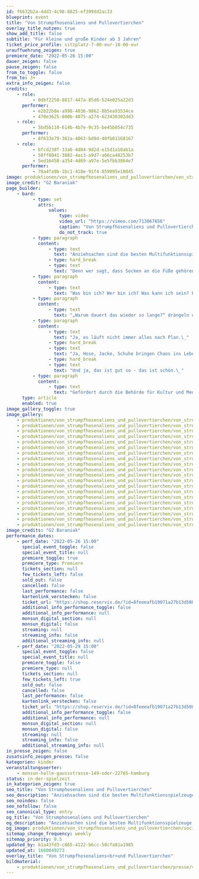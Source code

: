 ```yaml
---
id: f6632b2a-4dd3-4c98-8825-ef399dd2ac33
blueprint: event
title: "Von Strumpfhosenaliens und Pullovertierchen"
overlay_title_nutzen: true
show_add_title: false
subtitle: "Für kleine und große Kinder ab 3 Jahren"
ticket_price_profile: sitzplatz-7-00-eur-18-00-eur
urauffuehrung_zeigen: true
premiere_date: "2022-05-26 15:00"
dauer_zeigen: false
pause_zeigen: false
from_to_toggle: false
from_to: 3+
extra_info_zeigen: false
credits:
    - role:
          - 0dbf2250-8817-447a-85d6-524e025a22d3
      performer:
          - e2b22b8e-a998-4036-9862-0b5ea93534ce
          - 470e3625-800b-4075-a274-623430302dd3
    - role:
          - 5bd5b110-614b-4b7e-9c35-be45b854c735
      performer:
          - 8f633e79-362a-4063-bd9d-40fb01168167
    - role:
          - bfcd238f-33a6-4d84-9d2d-e15d1a18ab1a
          - 58ff8041-3882-4ac3-a9d7-a66ca48253b7
          - 5ed16458-a354-4d69-a97e-5e5fbb3864e7
      performer:
          - 78a4fa9b-1bc1-418e-91f4-859095e18045
image: produktionen/von_strumpfhosenaliens_und_pullovertierchen/von_strumpfhosenaliens_und_pullovertierchen_53_c_g2_baraniak.jpg
image_credit: "G2 Baraniak"
page_builder:
    - bard:
          - type: set
            attrs:
                values:
                    type: video
                    video_url: "https://vimeo.com/713867656"
                    caption: "Von Strumpfhosenaliens und Pullovertierchen – Teaser"
                    do_not_track: true
          - type: paragraph
            content:
                - type: text
                  text: "Anziehsachen sind die besten Multifunktionsspielzeuge der Welt!"
                - type: hard_break
                - type: text
                  text: "Denn wer sagt, dass Socken an die Füße gehören?"
          - type: paragraph
            content:
                - type: text
                  text: "Was bin ich? Wer bin ich? Was kann ich sein? Poetisch und eigenwillig skurril werden Hürden des alltäglichen Anziehens erforscht und erweitern dabei spielerisch die Fantasieräume der kleinen aber auch der großen Zuschauenden.\_"
          - type: paragraph
            content:
                - type: text
                  text: "„Warum dauert das wieder so lange?“ drängeln die genervten Erziehungsberechtigten:\_Weil Anziehen eben verdammt viel Spaß macht. Besonders wenn Kind dabei mit Strumpfhosenaliens und Haarreifkäfern kämpfen muss.\_\_\_"
          - type: paragraph
            content:
                - type: text
                  text: "Ja, es läuft nicht immer alles nach Plan.\_"
                - type: hard_break
                - type: text
                  text: "Ja, Hose, Jacke, Schuhe bringen Chaos ins Leben!\_"
                - type: hard_break
                - type: text
                  text: "Und ja, das ist gut so - das ist schön.\_"
          - type: paragraph
            content:
                - type: text
                  text: "Gefördert durch die Behörde für Kultur und Medien Hamburg und die Hamburgische Kulturstiftung."
      type: article
      enabled: true
image_gallery_toggle: true
image_gallery:
    - produktionen/von_strumpfhosenaliens_und_pullovertierchen/von_strumpfhosenaliens_und_pullovertierchen_13_c_g2_baraniak.jpg
    - produktionen/von_strumpfhosenaliens_und_pullovertierchen/von_strumpfhosenaliens_und_pullovertierchen_73_c_g2_baraniak.jpg
    - produktionen/von_strumpfhosenaliens_und_pullovertierchen/von_strumpfhosenaliens_und_pullovertierchen_21_c_g2_baraniak.jpg
    - produktionen/von_strumpfhosenaliens_und_pullovertierchen/von_strumpfhosenaliens_und_pullovertierchen_05_c_g2_baraniak.jpg
    - produktionen/von_strumpfhosenaliens_und_pullovertierchen/von_strumpfhosenaliens_und_pullovertierchen_57_c_g2_baraniak.jpg
    - produktionen/von_strumpfhosenaliens_und_pullovertierchen/von_strumpfhosenaliens_und_pullovertierchen_14_c_g2_baraniak.jpg
    - produktionen/von_strumpfhosenaliens_und_pullovertierchen/von_strumpfhosenaliens_und_pullovertierchen_59_c_g2_baraniak.jpg
    - produktionen/von_strumpfhosenaliens_und_pullovertierchen/von_strumpfhosenaliens_und_pullovertierchen_15_c_g2_baraniak.jpg
    - produktionen/von_strumpfhosenaliens_und_pullovertierchen/von_strumpfhosenaliens_und_pullovertierchen_16_c_g2_baraniak.jpg
    - produktionen/von_strumpfhosenaliens_und_pullovertierchen/von_strumpfhosenaliens_und_pullovertierchen_17_c_g2_baraniak.jpg
    - produktionen/von_strumpfhosenaliens_und_pullovertierchen/von_strumpfhosenaliens_und_pullovertierchen_25_c_g2_baraniak.jpg
    - produktionen/von_strumpfhosenaliens_und_pullovertierchen/von_strumpfhosenaliens_und_pullovertierchen_32_c_g2_baraniak.jpg
    - produktionen/von_strumpfhosenaliens_und_pullovertierchen/von_strumpfhosenaliens_und_pullovertierchen_34_c_g2_baraniak.jpg
    - produktionen/von_strumpfhosenaliens_und_pullovertierchen/von_strumpfhosenaliens_und_pullovertierchen_36_c_g2_baraniak.jpg
    - produktionen/von_strumpfhosenaliens_und_pullovertierchen/von_strumpfhosenaliens_und_pullovertierchen_41_c_g2_baraniak.jpg
    - produktionen/von_strumpfhosenaliens_und_pullovertierchen/von_strumpfhosenaliens_und_pullovertierchen_48_c_g2_baraniak.jpg
    - produktionen/von_strumpfhosenaliens_und_pullovertierchen/von_strumpfhosenaliens_und_pullovertierchen_50_c_g2_baraniak.jpg
    - produktionen/von_strumpfhosenaliens_und_pullovertierchen/von_strumpfhosenaliens_und_pullovertierchen_53_c_g2_baraniak.jpg
    - produktionen/von_strumpfhosenaliens_und_pullovertierchen/von_strumpfhosenaliens_und_pullovertierchen_61_c_g2_baraniak.jpg
    - produktionen/von_strumpfhosenaliens_und_pullovertierchen/von_strumpfhosenaliens_und_pullovertierchen_19_c_g2_baraniak.jpg
image_credits: "G2 Baraniak"
performance_dates:
    - perf_date: "2022-05-26 15:00"
      special_event_toggle: false
      special_event_title: null
      premiere_toggle: true
      premiere_type: Premiere
      tickets_section: null
      few_tickets_left: false
      sold_out: false
      cancelled: false
      last_performance: false
      kartenlink_verstecken: false
      ticket_url: "https://shop.reservix.de/?id=8feeeafb19071a27b13d5083379d95183e9ab490f2f135faf80b2fecfc1ba00f2aba7ad8945f4a4292549eb86feddc1b&vID=7337&eventGrpID=401959&eventID=1930818"
      additional_info_performance_toggle: false
      additional_info_performance: null
      monsun_digital_section: null
      monsun_digital: false
      streaming: null
      streaming_info: false
      additional_streaming_info: null
    - perf_date: "2022-05-29 15:00"
      special_event_toggle: false
      special_event_title: null
      premiere_toggle: false
      premiere_type: null
      tickets_section: null
      few_tickets_left: true
      sold_out: false
      cancelled: false
      last_performance: false
      kartenlink_verstecken: false
      ticket_url: "https://shop.reservix.de/?id=8feeeafb19071a27b13d5083379d95183e9ab490f2f135faf80b2fecfc1ba00f2aba7ad8945f4a4292549eb86feddc1b&vID=7337&eventGrpID=401959&eventID=1930820"
      additional_info_performance_toggle: false
      additional_info_performance: null
      monsun_digital_section: null
      monsun_digital: false
      streaming: null
      streaming_info: false
      additional_streaming_info: null
in_presse_zeigen: false
zusatsinfo_zeigen_presse: false
kategorien: kinder
veranstaltungsoerter:
    - monsun-halle-gaussstrasse-149-oder-22765-hamburg
status: in-der-spielzeit
in_kategorien_zeigen: true
seo_title: "Von Strumphosenaliens und Pullovertierchen"
seo_description: "Anziehsachen sind die besten Multifunktionsspielzeuge der Welt!Denn wer sagt, dass Socken an die Füße gehören?"
seo_noindex: false
seo_nofollow: false
seo_canonical_type: entry
og_title: "Von Strumphosenaliens und Pullovertierchen"
og_description: "Anziehsachen sind die besten Multifunktionsspielzeuge der Welt!Denn wer sagt, dass Socken an die Füße gehören?"
og_image: produktionen/von_strumpfhosenaliens_und_pullovertierchen/social_media_image_strumpfhosenaliens.jpg
sitemap_change_frequency: weekly
sitemap_priority: 0.5
updated_by: b1a43fd3-c865-4122-b6cc-50cfa81a1985
updated_at: 1660049273
overlay_title: "Von Strumpfhosenaliens<br>und Pullovertierchen"
bildmaterial:
    - produktionen/von_strumpfhosenaliens_und_pullovertierchen/presse/von_strumpfhosenaliens_und_pullovertierchen_c_g2_baraniak_monsun.zip
---
```

